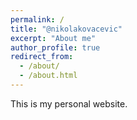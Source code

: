 ```yaml
---
permalink: /
title: "@nikolakovacevic"
excerpt: "About me"
author_profile: true
redirect_from: 
  - /about/
  - /about.html
---
```


This is my personal website.
